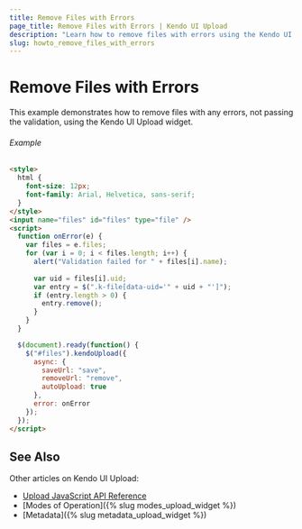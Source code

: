```yaml
---
title: Remove Files with Errors
page_title: Remove Files with Errors | Kendo UI Upload
description: "Learn how to remove files with errors using the Kendo UI Upload widget."
slug: howto_remove_files_with_errors
---
```


# Remove Files with Errors

This example demonstrates how to remove files with any errors, not passing the validation, using the Kendo UI Upload widget.

###### Example

```html
<style>
  html { 
	font-size: 12px; 
	font-family: Arial, Helvetica, sans-serif; 
  }
</style>
<input name="files" id="files" type="file" />
<script>
  function onError(e) {
    var files = e.files;
    for (var i = 0; i < files.length; i++) {
      alert("Validation failed for " + files[i].name);
      
      var uid = files[i].uid;
      var entry = $(".k-file[data-uid='" + uid + "']");
      if (entry.length > 0) {
        entry.remove();
      }
    }
  }

  $(document).ready(function() {
    $("#files").kendoUpload({
      async: {
        saveUrl: "save",
        removeUrl: "remove",
        autoUpload: true
      },
      error: onError
    });
  });
</script>
```
## See Also

Other articles on Kendo UI Upload:

* [Upload JavaScript API Reference](/api/javascript/ui/upload)
* [Modes of Operation]({% slug modes_upload_widget %})
* [Metadata]({% slug metadata_upload_widget %})
